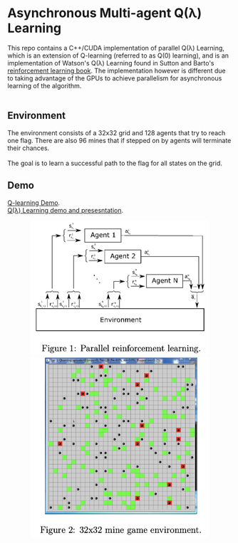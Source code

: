 # Asynchronous Multi-agent Q(&lambda;) Learning
This repo contains a C++/CUDA implementation of parallel Q(&lambda;) Learning, which is an extension of Q-learning (referred to as Q(0) learning), and is an implementation of Watson's Q(&lambda;) Learning found in Sutton and Barto's [reinforcement learning book](http://www.incompleteideas.net/book/the-book-2nd.html). The implementation however is different due to taking advantage of the GPUs to achieve parallelism for asynchronous learning of the algorithm.
<br>
<br>
## Environment
The environment consists of a 32x32 grid and 128 agents that try to reach one flag. There are also 96 mines that if stepped on by agents will terminate their chances. 
<br>
<br>
The goal is to learn a successful path to the flag for all states on the grid. 

## Demo
[Q-learning Demo](https://www.youtube.com/watch?v=XxnJLYPveT4&ab_channel=JawnHo).
<br>
[Q(&lambda;) Learning demo and presesntation](https://www.youtube.com/watch?v=XxnJLYPveT4&ab_channel=JawnHo).

<p align="center">
    <img src="misc/rlenv1.png" alt="OpenAI logo" width="400">
    <br/>
    <img src="misc/rlenv2.png" alt="OpenAI logo" width="400">
</p>
